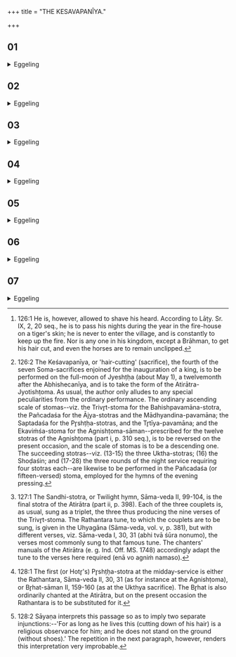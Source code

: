 +++
title = "THE KESAVAPANÎYA."

+++


##  01
<details><summary>Eggeling</summary>

1. When he has performed the Consecration-ceremony (Abhishecanīya), he does not shave his hair. The reason why he does not shave his hair (is this):--that collected essence of the waters wherewith he is then sprinkled (anointed) is vigour, and it is the hair (of his head) that it reaches first when he is sprinkled; hence were he to shave his hair, he would cause that glory to fall off from him, and would sweep it away: therefore he does not shave his hair.
</details>

##  02
<details><summary>Eggeling</summary>

2. He does not shave his hair for a year [^egg_249],--religious observance is of equal measure with the year, hence he does not shave for a year: the Keśavapanīya [^egg_250], namely, is a (day of) praise-singing

[^egg_249]: 126:1 He is, however, allowed to shave his heard. According to Lāṭy. Sr. IX, 2, 20 seq., he is to pass his nights during the year in the fire-house on a tiger's skin; he is never to enter the village, and is constantly to keep up the fire. Nor is any one in his kingdom, except a Brāhman, to get his hair cut, and even the horses are to remain unclipped.

[^egg_250]: 126:2 The Keśavapanīya, or 'hair-cutting' (sacrifice), the fourth of the seven Soma-sacrifices enjoined for the inauguration of a king, is to be performed on the full-moon of Jyeshṭḥa (about  May 1), a twelvemonth after the Abhishecanīya, and is to take the form of the Atirātra-Jyotishṭoma. As usual, the author only alludes to any special peculiarities from the ordinary performance. The ordinary ascending scale of stomas--viz. the Trivr̥t-stoma for the Bahishpavamāna-stotra, the Pañcadaśa for the Ājya-stotras and the Mādhyandina-pavamāna; the Saptadaśa for the Pr̥shṭḥa-stotras, and the Tr̥tīya-pavamāna; and the Ekaviṁśa-stoma for the Agnishṭoma-sāman--prescribed for the twelve stotras of the Agnishṭoma (part i, p. 310 seq.), is to be reversed on the present occasion, and the scale of stomas is to be a descending one. The succeeding stotras--viz. (13-15) the three Uktha-stotras; (16) the Shoḍaśin; and (17-28) the three rounds of the night service requiring four stotras each--are likewise to be performed in the Pañcadaśa (or fifteen-versed) stoma, employed for the hymns of the evening pressing.

 (stoma) with the view of the termination of the religious performance.
</details>

##  03
<details><summary>Eggeling</summary>

3. Twenty-onefold is (each stotra of) its Morning-service, seventeenfold (of) the Midday-service, fifteen-fold (of) the Evening-service, together with the Uktha (stotras), the Shoḍaśin, and (the twelve stotras of) the Night-service.
</details>

##  04
<details><summary>Eggeling</summary>

4. The Twilight (hymn) [^egg_251] is (performed in the) Trivr̥t (stoma), and with the Rathantara (tune). For the twenty-onefold (stoma) is he that burns yonder (the sun); from that twenty-onefold one he (the Sacrificer) parts, and descends again to the seventeenfold one; from the seventeenfold one to the

[^egg_251]: 127:1 The Sandhi-stotra, or Twilight hymn, Sāma-veda II, 99-104, is the final stotra of the Atirātra (part ii, p. 398). Each of the three couplets is, as usual, sung as a triplet, the three thus producing the nine verses of the Trivr̥t-stoma. The Rathantara tune, to which the couplets are to be sung, is given in the Uhyagāna (Sāma-veda, vol. v, p. 381), but with different verses, viz. Sāma-veda I, 30, 31 (abhi tvā śūra nonumo), the verses most commonly sung to that famous tune. The chanters' manuals of the Atirātra (e. g. Ind. Off. MS. 1748) accordingly adapt the tune to the verses here required (enā vo agniṁ namaso).

fifteenfold one; and from the fifteenfold one he plants his foot on this firm footing, the Trivr̥t (stoma).
</details>

##  05
<details><summary>Eggeling</summary>

5. The Rathantara is the Pr̥shṭḥa (stotra) [^egg_252] of this (sacrifice); for the Rathantara is this (earth): it is on her, as on a firm footing, he thereby plants his feet. It is an Atirātra (sacrifice),--the Atirātra is a firm footing: therefore it is an Atirātra.

[^egg_252]: 128:1 The first (or Hotr̥'s) Pr̥shṭḥa-stotra at the midday-service is either the Rathantara, Sāma-veda II, 30, 31 (as for instance at the Agnishṭoma), or Br̥hat-sāman II, 159-160 (as at the Ukthya sacrifice). The Br̥hat is also ordinarily chanted at the Atirātra, but on the present occasion the Rathantara is to be substituted for it.
</details>

##  06
<details><summary>Eggeling</summary>

6. He only cuts down his hair, but does not shave it; for that collected essence of the waters with which he is sprinkled is vigour, and it is the hair that it reaches first when he is sprinkled. Thus were he to shave off his hair he would cause that glory to fall off from him, and would sweep it away. But when he cuts it down, he attaches that glory to his own self: therefore he only cuts down his hair, but does not shave it. This is for him a religious observance: as long as he lives he does not stand on this (earth with bare feet [^egg_253]).

[^egg_253]: 128:2 Sāyaṇa interprets this passage so as to imply two separate injunctions:--'For as long as he lives this (cutting down of his hair) is a religious observance for him; and he does not stand on the ground (without shoes).' The repetition in the next paragraph, however, renders this interpretation very improbable.
</details>

##  07
<details><summary>Eggeling</summary>

7. From the throne-seat he slips into the shoes; and on shoes (he stands), whatever his vehicle may be, whether a chariot or anything else. For verily he who performs the Rājasūya is high above everything here, and everything here is beneath him;--therefore this is for him a religious observance: as long

as he lives he does not stand on the earth (with bare feet).
</details>